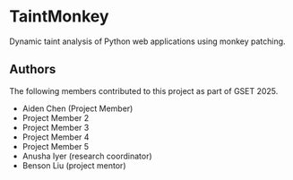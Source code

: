 # TaintMonkey

Dynamic taint analysis of Python web applications using monkey patching.

## Authors

The following members contributed to this project as part of GSET 2025.

- Aiden Chen (Project Member)
- Project Member 2
- Project Member 3
- Project Member 4
- Project Member 5
- Anusha Iyer (research coordinator)
- Benson Liu (project mentor)
